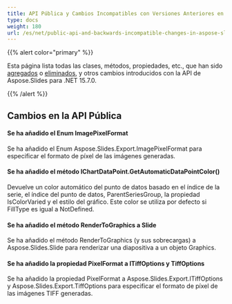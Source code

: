 ```yaml
---
title: API Pública y Cambios Incompatibles con Versiones Anteriores en Aspose.Slides para .NET 15.7.0
type: docs
weight: 180
url: /es/net/public-api-and-backwards-incompatible-changes-in-aspose-slides-for-net-15-7-0/
---
```


{{% alert color="primary" %}} 

Esta página lista todas las clases, métodos, propiedades, etc., que han sido [agregados](/slides/es/net/public-api-and-backwards-incompatible-changes-in-aspose-slides-for-net-15-7-0/) o [eliminados](/slides/es/net/public-api-and-backwards-incompatible-changes-in-aspose-slides-for-net-15-7-0/), y otros cambios introducidos con la API de Aspose.Slides para .NET 15.7.0.

{{% /alert %}} 
## **Cambios en la API Pública**
#### **Se ha añadido el Enum ImagePixelFormat**
Se ha añadido el Enum Aspose.Slides.Export.ImagePixelFormat para especificar el formato de píxel de las imágenes generadas.
#### **Se ha añadido el método IChartDataPoint.GetAutomaticDataPointColor()**
Devuelve un color automático del punto de datos basado en el índice de la serie, el índice del punto de datos, ParentSeriesGroup, la propiedad IsColorVaried y el estilo del gráfico. Este color se utiliza por defecto si FillType es igual a NotDefined.
#### **Se ha añadido el método RenderToGraphics a Slide**
Se ha añadido el método RenderToGraphics (y sus sobrecargas) a Aspose.Slides.Slide para renderizar una diapositiva a un objeto Graphics.
#### **Se ha añadido la propiedad PixelFormat a ITiffOptions y TiffOptions**
Se ha añadido la propiedad PixelFormat a Aspose.Slides.Export.ITiffOptions y Aspose.Slides.Export.TiffOptions para especificar el formato de píxel de las imágenes TIFF generadas.